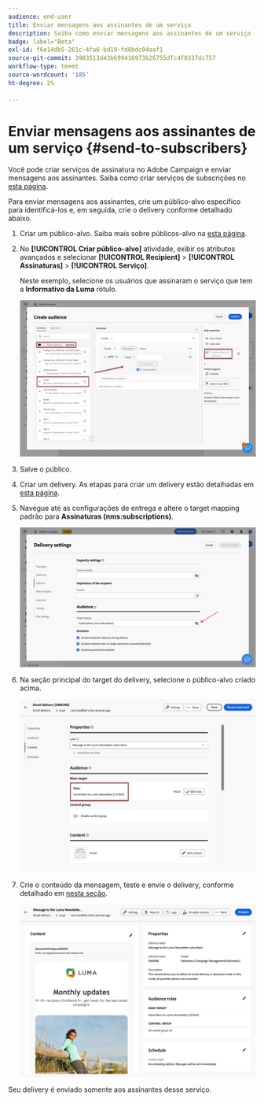 ```yaml
---
audience: end-user
title: Enviar mensagens aos assinantes de um serviço
description: Saiba como enviar mensagens aos assinantes de um serviço
badge: label="Beta"
exl-id: f6e14db5-261c-4fa6-bd19-fd8bdc04aaf1
source-git-commit: 3903513d43b699416973b26755dfc4f0337dc757
workflow-type: tm+mt
source-wordcount: '185'
ht-degree: 2%

---
```


# Enviar mensagens aos assinantes de um serviço {#send-to-subscribers}

Você pode criar serviços de assinatura no Adobe Campaign e enviar mensagens aos assinantes. Saiba como criar serviços de subscrições no [esta página](../audience//manage-services.md#create-service).

Para enviar mensagens aos assinantes, crie um público-alvo específico para identificá-los e, em seguida, crie o delivery conforme detalhado abaixo.

1. Criar um público-alvo. Saiba mais sobre públicos-alvo na [esta página](../audience/create-audience.md).

1. No **[!UICONTROL Criar público-alvo]** atividade, exibir os atributos avançados e selecionar **[!UICONTROL Recipient]** > **[!UICONTROL Assinaturas]** > **[!UICONTROL Serviço]**.

   Neste exemplo, selecione os usuários que assinaram o serviço que tem a **Informativo da Luma** rótulo.

   ![](assets/service-audience-subscribers.png)

1. Salve o público.
1. Criar um delivery. As etapas para criar um delivery estão detalhadas em [esta página](../msg/gs-messages.md#create-delivery).
1. Navegue até as configurações de entrega e altere o target mapping padrão para **Assinaturas (nms:subscriptions)**.

   ![](assets/service-delivery-change-mapping.png)

1. Na seção principal do target do delivery, selecione o público-alvo criado acima.

   ![](assets/service-delivery-targeting-subscribers.png)

1. Crie o conteúdo da mensagem, teste e envie o delivery, conforme detalhado em [nesta seção](../preview-test/preview-test.md).

   ![](assets/service-delivery-ready.png)

Seu delivery é enviado somente aos assinantes desse serviço.
